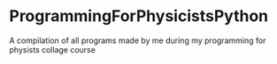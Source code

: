# ProgrammingForPhysicistsPython
A compilation of all programs made by me during my programming for physists collage course
